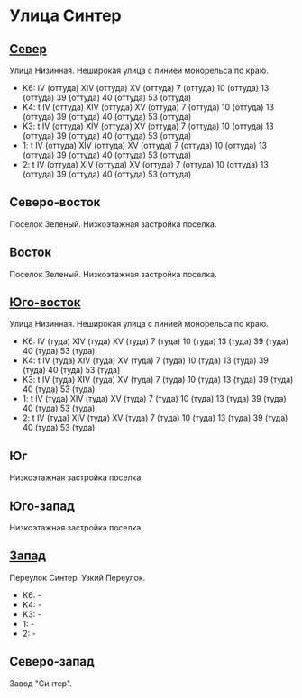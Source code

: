 # Улица Синтер

## [Север](./10375060.md)

Улица Низинная.
Неширокая улица с линией монорельса по краю.

* K6:   IV (оттуда) XIV (оттуда)    XV (оттуда)
        7 (оттуда)  10 (оттуда) 13 (оттуда) 39 (оттуда) 40 (оттуда) 53 (оттуда)
* K4:   t
        IV (оттуда) XIV (оттуда)    XV (оттуда)
        7 (оттуда)  10 (оттуда) 13 (оттуда) 39 (оттуда) 40 (оттуда) 53 (оттуда)
* K3:   t
        IV (оттуда) XIV (оттуда)    XV (оттуда)
        7 (оттуда)  10 (оттуда) 13 (оттуда) 39 (оттуда) 40 (оттуда) 53 (оттуда)
* 1:    t
        IV (оттуда) XIV (оттуда)    XV (оттуда)
        7 (оттуда)  10 (оттуда) 13 (оттуда) 39 (оттуда) 40 (оттуда) 53 (оттуда)
* 2:    t
        IV (оттуда) XIV (оттуда)    XV (оттуда)
        7 (оттуда)  10 (оттуда) 13 (оттуда) 39 (оттуда) 40 (оттуда) 53 (оттуда)

## Северо-восток

Поселок Зеленый.
Низкоэтажная застройка поселка.

## Восток

Поселок Зеленый.
Низкоэтажная застройка поселка.

## [Юго-восток](./10380070.md)

Улица Низинная.
Неширокая улица с линией монорельса по краю.

* K6:   IV (туда)   XIV (туда)  XV (туда)
        7 (туда)    10 (туда)   13 (туда)   39 (туда)   40 (туда)   53 (туда)
* K4:   t
        IV (туда)   XIV (туда)  XV (туда)
        7 (туда)    10 (туда)   13 (туда)   39 (туда)   40 (туда)   53 (туда)
* K3:   t
        IV (туда)   XIV (туда)  XV (туда)
        7 (туда)    10 (туда)   13 (туда)   39 (туда)   40 (туда)   53 (туда)
* 1:    t
        IV (туда)   XIV (туда)  XV (туда)
        7 (туда)    10 (туда)   13 (туда)   39 (туда)   40 (туда)   53 (туда)
* 2:    t
        IV (туда)   XIV (туда)  XV (туда)
        7 (туда)    10 (туда)   13 (туда)   39 (туда)   40 (туда)   53 (туда)

## Юг

Низкоэтажная застройка поселка.

## Юго-запад

Низкоэтажная застройка поселка.

## [Запад](./10370065.md)

Переулок Синтер.
Узкий Переулок.

* K6:   -
* K4:   -
* K3:   -
* 1:    -
* 2:    -

## Северо-запад

Завод "Синтер".
